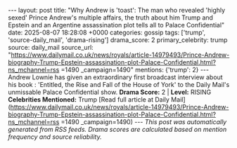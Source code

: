 --- layout: post title: "Why Andrew is 'toast': The man who revealed 'highly sexed' Prince Andrew's multiple affairs, the truth about him Trump and Epstein and an Argentine assassination plot tells all to Palace Confidential" date: 2025-08-07 18:28:08 +0000 categories: gossip tags: ['trump', 'source-daily_mail', 'drama-rising'] drama_score: 2 primary_celebrity: trump source: daily_mail source_url: "https://www.dailymail.co.uk/news/royals/article-14979493/Prince-Andrew-biography-Trump-Epstein-assassination-plot-Palace-Confidential.html?ns_mchannel=rss =1490 _campaign=1490" mentions: {'trump': 2} --- Andrew Lownie has given an extraordinary first broadcast interview about his book : 'Entitled, the Rise and Fall of the House of York' to the Daily Mail's unmissable Palace Confidential show. **Drama Score:** 2 | **Level:** RISING **Celebrities Mentioned:** Trump [Read full article at Daily Mail](https://www.dailymail.co.uk/news/royals/article-14979493/Prince-Andrew-biography-Trump-Epstein-assassination-plot-Palace-Confidential.html?ns_mchannel=rss =1490 _campaign=1490) --- *This post was automatically generated from RSS feeds. Drama scores are calculated based on mention frequency and source reliability.*